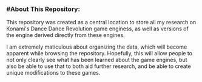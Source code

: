 ### #About This Repository:
This repository was created as a central location to store all my research on Konami's
Dance Dance Revolution game enginess, as well as versions of the engine derived directly
from these engines.

I am extremely maticulous about organizing the data, which will become apparent while
browsing the repository.  Hopefully, this will allow people to not only clearly see what 
has been learned about the game engines, but also be able to use that to both aid further
research, and be able to create unique modifications to these games.
